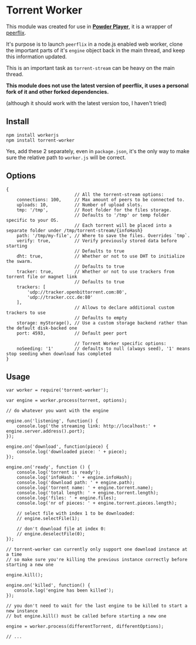 # Torrent Worker
This module was created for use in [**Powder Player**](https://github.com/jaruba/PowderPlayer), it is a wrapper of [peerflix](https://github.com/mafintosh/peerflix).

It's purpose is to launch `peerflix` in a node.js enabled web worker, clone the important parts of it's `engine` object back in the main thread, and keep this information updated.

This is an important task as `torrent-stream` can be heavy on the main thread.

**This module does not use the latest version of peerflix, it uses a personal fork of it and other forked dependencies.**

(although it should work with the latest version too, I haven't tried)

## Install

```
npm install workerjs
npm install torrent-worker
```

Yes, add these 2 separately, even in `package.json`, it's the only way to make sure the relative path to `worker.js` will be correct.

## Options

```
{
                          // All the torrent-stream options:
    connections: 100,     // Max amount of peers to be connected to.
    uploads: 10,          // Number of upload slots.
    tmp: '/tmp',          // Root folder for the files storage.
                          // Defaults to '/tmp' or temp folder specific to your OS.
                          // Each torrent will be placed into a separate folder under /tmp/torrent-stream/{infoHash}
    path: '/tmp/my-file', // Where to save the files. Overrides `tmp`.
    verify: true,         // Verify previously stored data before starting
                          // Defaults to true
    dht: true,            // Whether or not to use DHT to initialize the swarm.
                          // Defaults to true
    tracker: true,        // Whether or not to use trackers from torrent file or magnet link
                          // Defaults to true
    trackers: [
        'udp://tracker.openbittorrent.com:80',
        'udp://tracker.ccc.de:80'
    ],
                          // Allows to declare additional custom trackers to use
                          // Defaults to empty
    storage: myStorage(), // Use a custom storage backend rather than the default disk-backed one
    port: 4593,           // Default peer port
    
                          // Torrent Worker specific options:
    noSeeding: '1'        // defaults to null (always seed), '1' means stop seeding when download has completed
}
```

## Usage

```
var worker = require('torrent-worker');

var engine = worker.process(torrent, options);

// do whatever you want with the engine

engine.on('listening', function() {
    console.log('the streaming link: http://localhost:' + engine.server.address().port); 
});

engine.on('download', function(piece) {
    console.log('downloaded piece: ' + piece);
});

engine.on('ready', function () {
    console.log('torrent is ready');
    console.log('infoHash: ' + engine.infoHash);
    console.log('download path: ' + engine.path);
    console.log('torrent name: ' + engine.torrent.name);
    console.log('total length: ' + engine.torrent.length);
    console.log('files: ' + engine.files);
    console.log('nr of pieces: ' + engine.torrent.pieces.length);
    
    // select file with index 1 to be downloaded:
    // engine.selectFile(1);
    
    // don't download file at index 0:
    // engine.deselectFile(0);
});

// torrent-worker can currently only support one download instance at a time
// so make sure you're killing the previous instance correctly before starting a new one

engine.kill();

engine.on('killed', function() {
   console.log('engine has been killed');
});

// you don't need to wait for the last engine to be killed to start a new instance
// but engine.kill() must be called before starting a new one

engine = worker.process(differentTorrent, differentOptions);

// ...

```
